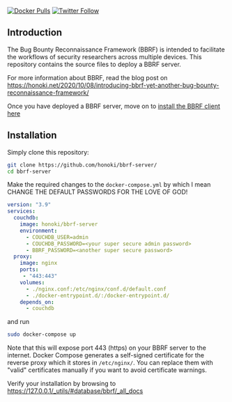 [![Docker Pulls](https://img.shields.io/docker/pulls/honoki/bbrf-server?style=flat-square)](https://hub.docker.com/r/honoki/bbrf-server)
[![Twitter Follow](https://img.shields.io/twitter/follow/honoki?style=flat-square)](https://twitter.com/honoki)
    
## Introduction

The Bug Bounty Reconnaissance Framework (BBRF) is intended to facilitate the workflows of security researchers across multiple devices. This repository contains the source files to deploy a BBRF server. 

For more information about BBRF, read the blog post on https://honoki.net/2020/10/08/introducing-bbrf-yet-another-bug-bounty-reconnaissance-framework/

Once you have deployed a BBRF server, move on to [install the BBRF client here](https://github.com/honoki/bbrf-client/)

## Installation

Simply clone this repository:

```bash
git clone https://github.com/honoki/bbrf-server/
cd bbrf-server
```

Make the required changes to the `docker-compose.yml` by which I mean CHANGE THE DEFAULT PASSWORDS FOR THE LOVE OF GOD!

```yml
version: "3.9"
services:
  couchdb:
    image: honoki/bbrf-server
    environment:
      - COUCHDB_USER=admin
      - COUCHDB_PASSWORD=<your super secure admin password>
      - BBRF_PASSWORD=<another super secure password>
  proxy:
    image: nginx
    ports:
     - "443:443"
    volumes:
      - ./nginx.conf:/etc/nginx/conf.d/default.conf
      - ./docker-entrypoint.d/:/docker-entrypoint.d/
    depends_on:
      - couchdb
```

and run

```bash
sudo docker-compose up
```

Note that this will expose port 443 (https) on your BBRF server to the internet. Docker Compose generates a self-signed certificate for the reverse proxy which it stores in `/etc/nginx/`. You can replace them with "valid" certificates manually if you want to avoid certificate warnings.

Verify your installation by browsing to https://127.0.0.1/_utils/#database/bbrf/_all_docs 